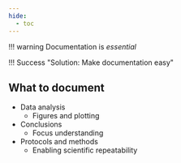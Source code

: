 ```yaml
---
hide:
  - toc
---
```


!!! warning
    Documentation is _essential_

!!! Success "Solution: Make documentation easy"

## What to document
* Data analysis
  - Figures and plotting
* Conclusions
  - Focus understanding
* Protocols and methods
  - Enabling scientific repeatability
